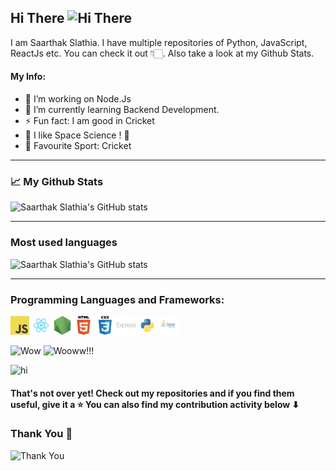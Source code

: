 ## Hi There ![ Hi There](https://github.com/Saarthak-Slathia/Saarthak-Slathia/blob/main/waving_hand.gif) 

I am Saarthak Slathia. I have multiple repositories of Python, JavaScript, ReactJs etc. You can check it out 👇🏻. Also take a look at my Github Stats. 

#### My Info:

- 🔭 I’m working on Node.Js
- 🌱 I’m currently learning Backend Development.
- ⚡ Fun fact: I am good in Cricket
- 🚀 I like Space Science ! 🌌 
- 🏏 Favourite Sport: Cricket
 
---

<!-- ![](https://komarev.com/ghpvc/?username=Saarthak-Slathia) -->


### 📈 My Github Stats  

![Saarthak Slathia's GitHub stats](https://github-readme-stats.vercel.app/api?username=Saarthak-Slathia&theme=react&show_icons=true)

---

### Most used languages

![Saarthak Slathia's GitHub stats](https://github-readme-stats.vercel.app/api/top-langs?username=Saarthak-Slathia&layout=compact&show_icons=true&show_icons=true&theme=gruvbox&hide-langs=html,css&langs_count=15)

---

### Programming Languages and Frameworks: 
<code><img height="30" src="https://raw.githubusercontent.com/github/explore/80688e429a7d4ef2fca1e82350fe8e3517d3494d/topics/javascript/javascript.png"></code>
<code><img height="30" src="https://raw.githubusercontent.com/github/explore/80688e429a7d4ef2fca1e82350fe8e3517d3494d/topics/react/react.png"></code>
<code><img height="30" src="https://raw.githubusercontent.com/github/explore/80688e429a7d4ef2fca1e82350fe8e3517d3494d/topics/nodejs/nodejs.png"></code>
<code><img height="30" src="https://raw.githubusercontent.com/github/explore/80688e429a7d4ef2fca1e82350fe8e3517d3494d/topics/html/html.png"></code>
<code><img height="30" src="https://raw.githubusercontent.com/github/explore/80688e429a7d4ef2fca1e82350fe8e3517d3494d/topics/css/css.png"></code>
<code><img height="30" src="https://raw.githubusercontent.com/github/explore/80688e429a7d4ef2fca1e82350fe8e3517d3494d/topics/express/express.png"></code>
<code><img height="30" src="https://raw.githubusercontent.com/github/explore/80688e429a7d4ef2fca1e82350fe8e3517d3494d/topics/python/python.png"></code> 
<code><img height="30" src="https://raw.githubusercontent.com/github/explore/80688e429a7d4ef2fca1e82350fe8e3517d3494d/topics/java/java.png"></code>

![Wow](https://github.com/Saarthak-Slathia/Saarthak-Slathia/blob/main/hushed_face.gif)
![Wooww!!!](https://github.com/Saarthak-Slathia/Saarthak-Slathia/blob/main/exploding_head.gif)

<!-- ### Programming Activity
[![Saarthak Slathia's wakatime stats](https://github-readme-stats.vercel.app/api/wakatime?username=slathia)](https://github.com/anuraghazra/github-readme-stats) -->



![hi](https://github.com/Saarthak-Slathia/Saarthak-Slathia/blob/main/cat.gif?raw=true)


#### That's not over yet! Check out my repositories and if you find them useful, give it a ⭐ You can also find my contribution activity below ⬇
### Thank You 🎉 

![Thank You](https://github.com/Saarthak-Slathia/Saarthak-Slathia/blob/main/hugging_face.gif)


